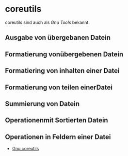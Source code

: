 # coreutils

coreutils sind auch als _Gnu Tools_ bekannt.

## Ausgabe von übergebanen Datein


## Formatierung vonübergebenen Datein

## Formatiering von inhalten einer Datei

## Formatierung von teilen einerDatei

## Summierung von Datein

## Operationenmit Sortierten Datein

## Operationen in Feldern einer Datei

* [Gnu coreutils](http://www.gnu.org/software/coreutils/manual/html_node/index.html)